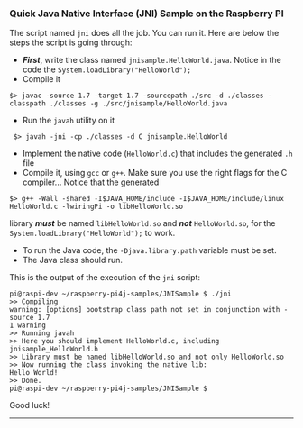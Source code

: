 ### Quick Java Native Interface (JNI) Sample on the Raspberry PI
The script named `jni` does all the job. You can run it. Here are below the steps the script is going through:

* **_First_**, write the class named `jnisample.HelloWorld.java`. Notice in the code the `System.loadLibrary("HelloWorld");`
* Compile it
```
$> javac -source 1.7 -target 1.7 -sourcepath ./src -d ./classes -classpath ./classes -g ./src/jnisample/HelloWorld.java
```
* Run the `javah` utility on it
```
 $> javah -jni -cp ./classes -d C jnisample.HelloWorld
```
* Implement the native code (`HelloWorld.c`) that includes the generated `.h` file
* Compile it, using `gcc` or `g++`. Make sure you use the right flags for the C compiler... Notice that the generated
```
$> g++ -Wall -shared -I$JAVA_HOME/include -I$JAVA_HOME/include/linux HelloWorld.c -lwiringPi -o libHelloWorld.so
```
library _**must**_ be named `libHelloWorld.so` and _**not**_ `HelloWorld.so`, for the `System.loadLibrary("HelloWorld");` to
work.
* To run the Java code, the `-Djava.library.path`  variable must be set.
* The Java class should run.

This is the output of the execution of the `jni` script:
```
pi@raspi-dev ~/raspberry-pi4j-samples/JNISample $ ./jni
>> Compiling
warning: [options] bootstrap class path not set in conjunction with -source 1.7
1 warning
>> Running javah
>> Here you should implement HelloWorld.c, including jnisample_HelloWorld.h
>> Library must be named libHelloWorld.so and not only HelloWorld.so
>> Now running the class invoking the native lib:
Hello World!
>> Done.
pi@raspi-dev ~/raspberry-pi4j-samples/JNISample $
```

Good luck!

---
